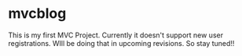 # mvcblog
This is my first MVC Project.
Currently it doesn't support new user registrations.
WIll be doing that in upcoming revisions.
So stay tuned!!
